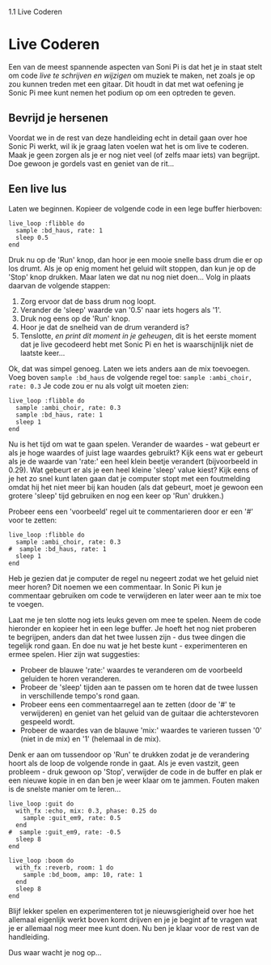 1.1 Live Coderen

# Live Coderen

Een van de meest spannende aspecten van Soni Pi is dat het je in staat
stelt om code *live te schrijven en wijzigen* om muziek te maken, net
zoals je op zou kunnen treden met een gitaar. Dit houdt in dat met wat 
oefening je Sonic Pi mee kunt nemen het podium op om een optreden te
geven.

## Bevrijd je hersenen

Voordat we in de rest van deze handleiding echt in detail gaan over hoe 
Sonic Pi werkt, wil ik je graag laten voelen wat het is om live te
coderen. Maak je geen zorgen als je er nog niet veel (of zelfs maar iets)
van begrijpt. Doe gewoon je gordels vast en geniet van de rit...

## Een live lus

Laten we beginnen. Kopieer de volgende code in een lege buffer hierboven:

```
live_loop :flibble do
  sample :bd_haus, rate: 1
  sleep 0.5
end
```

Druk nu op de 'Run' knop, dan hoor je een mooie snelle bass drum die er op
los drumt. Als je op enig moment het geluid wilt stoppen, dan kun je op de 
'Stop' knop drukken. Maar laten we dat nu nog niet doen... Volg in plaats 
daarvan de volgende stappen:

1. Zorg ervoor dat de bass drum nog loopt.
2. Verander de 'sleep' waarde van '0.5' naar iets hogers als '1'.
3. Druk nog eens op de 'Run' knop.
4. Hoor je dat de snelheid van de drum veranderd is?
5. Tenslotte, *en print dit moment in je geheugen*, dit is het eerste moment
   dat je live gecodeerd hebt met Sonic Pi en het is waarschijnlijk niet de
   laatste keer...

Ok, dat was simpel genoeg. Laten we iets anders aan de mix toevoegen. Voeg
boven `sample :bd_haus` de volgende regel toe:
`sample :ambi_choir, rate: 0.3`
Je code zou er nu als volgt uit moeten zien:

```
live_loop :flibble do
  sample :ambi_choir, rate: 0.3
  sample :bd_haus, rate: 1
  sleep 1
end
```

Nu is het tijd om wat te gaan spelen. Verander de waardes - wat gebeurt er
als je hoge waardes of juist lage waardes gebruikt? Kijk eens wat er gebeurt
als je de waarde van 'rate:' een heel klein beetje verandert (bijvoorbeeld in
0.29). Wat gebeurt er als je een heel kleine 'sleep' value kiest? Kijk eens of
je het zo snel kunt laten gaan dat je computer stopt met een foutmelding omdat 
hij het niet meer bij kan houden (als dat gebeurt, moet je gewoon een grotere 
'sleep' tijd gebruiken en nog een keer op 'Run' drukken.)

Probeer eens een 'voorbeeld' regel uit te commentarieren door er een '#' voor
te zetten:

```
live_loop :flibble do
  sample :ambi_choir, rate: 0.3
#  sample :bd_haus, rate: 1
  sleep 1
end

```

Heb je gezien dat je computer de regel nu negeert zodat we het geluid niet meer
horen? Dit noemen we een commentaar. In Sonic Pi kun je commentaar gebruiken om
code te verwijderen en later weer aan te mix toe te voegen.

Laat me je ten slotte nog iets leuks geven om mee te spelen. Neem de code 
hieronder en kopieer het in een lege buffer. Je hoeft het nog niet proberen te
begrijpen, anders dan dat het twee lussen zijn - dus twee dingen die tegelijk
rond gaan. En doe nu wat je het beste kunt - experimenteren en ermee spelen.
Hier zijn wat suggesties:

* Probeer de blauwe 'rate:' waardes te veranderen om de voorbeeld geluiden te
  horen veranderen.
* Probeer de 'sleep' tijden aan te passen om te horen dat de twee lussen in
  verschillende tempo's rond gaan.
* Probeer eens een commentaarregel aan te zetten (door de '#' te verwijderen)
  en geniet van het geluid van de guitaar die achterstevoren gespeeld wordt.
* Probeer de waardes van de blauwe 'mix:' waardes te varieren tussen '0' (niet
in de mix) en '1' (helemaal in de mix).
  
Denk er aan om tussendoor op 'Run' te drukken zodat je de verandering hoort
als de loop de volgende ronde in gaat. Als je even vastzit, geen probleem -
druk gewoon op 'Stop', verwijder de code in de buffer en plak er een nieuwe 
kopie in en dan ben je weer klaar om te jammen. Fouten maken is de snelste
manier om te leren...


```
live_loop :guit do
  with_fx :echo, mix: 0.3, phase: 0.25 do
    sample :guit_em9, rate: 0.5
  end
#  sample :guit_em9, rate: -0.5
  sleep 8
end

live_loop :boom do
  with_fx :reverb, room: 1 do
    sample :bd_boom, amp: 10, rate: 1
  end
  sleep 8
end
```

Blijf lekker spelen en experimenteren tot je nieuwsgierigheid over hoe het 
allemaal eigenlijk werkt boven komt drijven en je je begint af te vragen wat
je er allemaal nog meer mee kunt doen. Nu ben je klaar voor de rest van de
handleiding.

Dus waar wacht je nog op...
